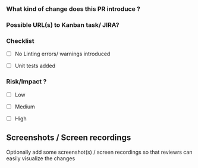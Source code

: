### What kind of change does this PR introduce ?

<!-- E.g. Is it a new feature, bugfix, code improvement etc. ? Add some description. -->


### Possible URL(s) to Kanban task/ JIRA?

<!-- E.g. URL to Miro task or the JIRA ticket  -->


### Checklist

- [ ] No Linting errors/ warnings introduced
- [ ] Unit tests added


### Risk/Impact ?
- [ ] Low
- [ ] Medium
- [ ] High




## Screenshots / Screen recordings

Optionally add some screenshot(s) / screen recordings so that reviewrs can easily visualize the changes
